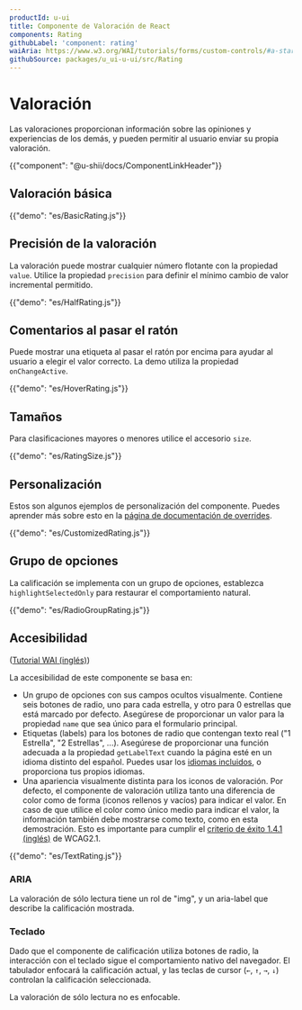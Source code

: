 ```yaml
---
productId: u-ui
title: Componente de Valoración de React
components: Rating
githubLabel: 'component: rating'
waiAria: https://www.w3.org/WAI/tutorials/forms/custom-controls/#a-star-rating
githubSource: packages/u_ui-u-ui/src/Rating
---
```


# Valoración

<p class="description">Las valoraciones proporcionan información sobre las opiniones y experiencias de los demás, y pueden permitir al usuario enviar su propia valoración.</p>

{{"component": "@u-shii/docs/ComponentLinkHeader"}}

## Valoración básica

{{"demo": "es/BasicRating.js"}}

## Precisión de la valoración

La valoración puede mostrar cualquier número flotante con la propiedad `value`.
Utilice la propiedad `precision` para definir el mínimo cambio de valor incremental permitido.

{{"demo": "es/HalfRating.js"}}

## Comentarios al pasar el ratón

Puede mostrar una etiqueta al pasar el ratón por encima para ayudar al usuario a elegir el valor correcto.
La demo utiliza la propiedad `onChangeActive`.

{{"demo": "es/HoverRating.js"}}

## Tamaños

Para clasificaciones mayores o menores utilice el accesorio `size`.

{{"demo": "es/RatingSize.js"}}

## Personalización

Estos son algunos ejemplos de personalización del componente.
Puedes aprender más sobre esto en la [página de documentación de overrides](/u-ui/customization/how-to-customize/).

{{"demo": "es/CustomizedRating.js"}}

## Grupo de opciones

La calificación se implementa con un grupo de opciones, establezca `highlightSelectedOnly` para restaurar el comportamiento natural.

{{"demo": "es/RadioGroupRating.js"}}

## Accesibilidad

([Tutorial WAI (inglés)](https://www.w3.org/WAI/tutorials/forms/custom-controls/#a-star-rating))

La accesibilidad de este componente se basa en:

- Un grupo de opciones con sus campos ocultos visualmente.
  Contiene seis botones de radio, uno para cada estrella, y otro para 0 estrellas que está marcado por defecto. Asegúrese de proporcionar un valor para la propiedad `name` que sea único para el formulario principal.
- Etiquetas (labels) para los botones de radio que contengan texto real ("1 Estrella", "2 Estrellas", ...).
  Asegúrese de proporcionar una función adecuada a la propiedad `getLabelText` cuando la página esté en un idioma distinto del español. Puedes usar los [idiomas incluidos](/u-ui/guides/localization/), o proporciona tus propios idiomas.
- Una apariencia visualmente distinta para los iconos de valoración.
  Por defecto, el componente de valoración utiliza tanto una diferencia de color como de forma (iconos rellenos y vacíos) para indicar el valor. En caso de que utilice el color como único medio para indicar el valor, la información también debe mostrarse como texto, como en esta demostración. Esto es importante para cumplir el [criterio de éxito 1.4.1 (inglés)](https://www.w3.org/TR/WCAG21/#use-of-color) de WCAG2.1.

{{"demo": "es/TextRating.js"}}

### ARIA

La valoración de sólo lectura tiene un rol de "img", y un aria-label que describe la calificación mostrada.

### Teclado

Dado que el componente de calificación utiliza botones de radio, la interacción con el teclado sigue el comportamiento nativo del navegador. El tabulador enfocará la calificación actual, y las teclas de cursor (`←`, `↑`, `→`, `↓`) controlan la calificación seleccionada.

La valoración de sólo lectura no es enfocable. 